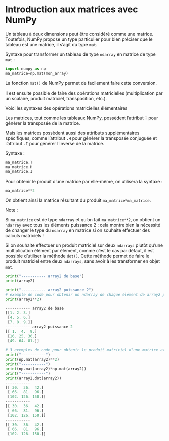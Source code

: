 # Introduction aux matrices avec NumPy
Un tableau à deux dimensions peut être considéré comme une matrice. Toutefois, NumPy propose un type particulier pour bien préciser que le tableau est une matrice, il s’agit du type ```mat```.

Syntaxe pour transformer un tableau de type ```ndarray``` en matrice de type ```mat``` :

```python
import numpy as np 
ma_matrice=np.mat(mon_array)
```

La fonction ```mat()``` de NumPy permet de facilement faire cette conversion.

Il est ensuite possible de faire des opérations matricielles (multiplication par un scalaire, produit matriciel, transposition, etc.).

Voici les syntaxes des opérations matricielles élémentaires

Les matrices, tout comme les tableaux NumPy, possèdent l’attribut ```T``` pour générer la transposée de la matrice.

Mais les matrices possèdent aussi des attributs supplémentaires spécifiques, comme l’attribut ```.H``` pour générer la transposée conjuguée et l’attribut ```.I``` pour générer l’inverse de la matrice.

Syntaxe :
```python
ma_matrice.T 
ma_matrice.H 
ma_matrice.I
```

Pour obtenir le produit d’une matrice par elle-même, on utilisera la syntaxe :
```python
ma_matrice**2 
```

On obtient ainsi la matrice résultant du produit ```ma_matrice*ma_matrice```.

Note :

Si ```ma_matrice``` est de type ```ndarray``` et qu’on fait ```ma_matrice**2```, on obtient un ```ndarray``` avec tous les éléments puissance 2 : cela montre bien la nécessité de changer le type du ```ndarray``` en matrice si on souhaite effectuer des calculs matriciels !

Si on souhaite effectuer un produit matriciel sur deux ```ndarrays``` plutôt qu’une multiplication élément par élément, comme c’est le cas par défaut, il est possible d’utiliser la méthode ```dot()```. Cette méthode permet de faire le produit matriciel entre deux ```ndarrays```, sans avoir à les transformer en objet ```mat```.

```python
print("----------- array2 de base")
print(array2)

print("----------- array2 puissance 2")
# exemple de code pour obtenir un ndarray de chaque élément de array2 puissance 2 :
print(array2**2)

----------- array2 de base
[[1. 2. 3.]
 [4. 5. 6.]
 [7. 8. 9.]]
----------- array2 puissance 2
[[ 1.  4.  9.]
 [16. 25. 36.]
 [49. 64. 81.]]
```

```python
# 3 exemples de code pour obtenir le produit matriciel d'une matrice avec elle-même
print("-----------")
print(np.mat(array2)**2)
print("-----------")
print(np.mat(array2)*np.mat(array2))
print("-----------")
print(array2.dot(array2))
-----------
[[ 30.  36.  42.]
 [ 66.  81.  96.]
 [102. 126. 150.]]
-----------
[[ 30.  36.  42.]
 [ 66.  81.  96.]
 [102. 126. 150.]]
-----------
[[ 30.  36.  42.]
 [ 66.  81.  96.]
 [102. 126. 150.]]
```
